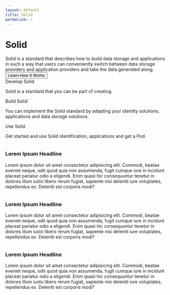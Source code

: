 ```yaml
---
layout: default
title: Solid
permalink: /
---
```


<div class="home">
  <div class="title-banner">
    <h1 class="title">Solid</h1>
    <div class="subtitle">
      Solid is a standard that describes how to build data storage and applications in such a way that users can conveniently switch between data storage providers and application providers and take the data generated along.
    </div>
    <button class="learn-btn">Learn How It Works</button>
  </div>
  <div class="page-content">
  <div class="cards row around">
    <div class="col-xs-12 col-sm-12 col-md-4 col-lg-4">
      <div class="card">
        <div class="card-header">
          <i class="fas fa-2x fa-book"></i>
          <span class="card-title">Develop Solid</span>
        </div>
        <div class="card-body">
          <p>
            Solid is a standard that you can be part of creating. 
          </p>
        </div>
      </div>
    </div>
    <div class="col-xs-12 col-sm-12 col-md-4 col-lg-4">
      <div class="card">
        <div class="card-header">
          <i class="fas fa-2x fa-tools"></i>
          <span class="card-title">Build Solid</span>
        </div>
        <div class="card-body">
          <p>
            You can implement the Solid standard by adapting your identity solutions, applications and data storage solutions.
          </p>
        </div>
      </div>
    </div>
    <div class="col-xs-12 col-sm-12 col-md-4 col-lg-4">
      <div class="card">
        <div class="card-header">
          <i class="fas fa-2x fa-users"></i>
          <span class="card-title">Use Solid</span>
        </div>
        <div class="card-body">
          <p>
            Get started and use Solid identification, applications and get a Pod. 
          </p>
        </div>
      </div>
    </div>
  </div>

  <div class="img-info-banner row around">
    <div class="col-xs-12 col-sm-12 col-md-5 col-lg-5">
      <div class="image">
        <img src="{{site.baseurl}}/assets/img/pod-user-icon.svg" alt="" />
      </div>
    </div>
    <div class="col-xs-12 col-sm-12 col-md-7 col-lg-7">
      <div class="info-card">
        <h3 class="title">Lorem Ipsum Headline</h3>
        <p class="info">
          Lorem ipsum dolor sit amet consectetur adipisicing elit. Commodi,
          beatae eveniet neque, odit quod quia non assumenda, fugit cumque iure
          in incidunt placeat pariatur odio a eligendi. Enim quasi hic
          consequuntur tenetur in dolores illum iusto libero rerum fugiat,
          sapiente nisi deleniti iure voluptates, repellendus ex. Deleniti est
          corporis modi?
        </p>
      </div>
    </div>
  </div>

  <div class="img-info-banner row around reverse">
    <div class="col-xs-12 col-sm-12 col-md-5 col-lg-5">
      <div class="image">
        <img src="{{site.baseurl}}/assets/img/pod-user-icon.svg" alt="" />
      </div>
    </div>
    <div class="col-xs-12 col-sm-12 col-md-7 col-lg-7">
      <div class="info-card">
        <h3 class="title">Lorem Ipsum Headline</h3>
        <p class="info">
          Lorem ipsum dolor sit amet consectetur adipisicing elit. Commodi,
          beatae eveniet neque, odit quod quia non assumenda, fugit cumque iure
          in incidunt placeat pariatur odio a eligendi. Enim quasi hic
          consequuntur tenetur in dolores illum iusto libero rerum fugiat,
          sapiente nisi deleniti iure voluptates, repellendus ex. Deleniti est
          corporis modi?
        </p>
      </div>
    </div>

  </div>

  <div class="img-info-banner row around">
    <div class="col-xs-12 col-sm-12 col-md-5 col-lg-5">
      <div class="image">
        <img src="{{site.baseurl}}/assets/img/pod-user-icon.svg" alt="" />
      </div>
    </div>
    <div class="col-xs-12 col-sm-12 col-md-7 col-lg-7">
      <div class="info-card">
        <h3 class="title">Lorem Ipsum Headline</h3>
        <p class="info">
          Lorem ipsum dolor sit amet consectetur adipisicing elit. Commodi,
          beatae eveniet neque, odit quod quia non assumenda, fugit cumque iure
          in incidunt placeat pariatur odio a eligendi. Enim quasi hic
          consequuntur tenetur in dolores illum iusto libero rerum fugiat,
          sapiente nisi deleniti iure voluptates, repellendus ex. Deleniti est
          corporis modi?
        </p>
      </div>
    </div>
  </div>
  </div>
</div>
